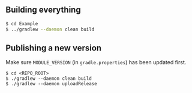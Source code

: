 ## Building everything

```sh
$ cd Example
$ ../gradlew --daemon clean build
```

## Publishing a new version
Make sure `MODULE_VERSION` (in `gradle.properties`) has been updated first.

```
$ cd <REPO_ROOT>
$ ./gradlew --daemon clean build
$ ./gradlew --daemon uploadRelease
```

